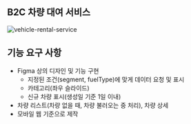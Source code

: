 ## B2C 차량 대여 서비스

![vehicle-rental-service](https://user-images.githubusercontent.com/102936206/199866137-7cb136f3-2165-4080-a2c7-c17df18fb068.gif)

## 기능 요구 사항
- Figma 상의 디자인 및 기능 구현
  - 지정된 조건(segment, fuelType)에 맞게 데이터 요청 및 표시
  - 카테고리(좌우 슬라이드)
  - 신규 차량 표시(생성일 기준 1일 이내)
- 차량 리스트(차량 없을 때, 차량 불러오는 중 처리), 차량 상세
- 모바일 웹 기준으로 제작